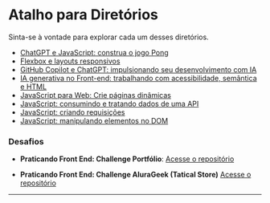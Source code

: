 # Atalho para Diretórios
Sinta-se à vontade para explorar cada um desses diretórios.

- [ChatGPT e JavaScript: construa o jogo Pong](./ChatGPT%20e%20JavaScript:%20construa%20o%20jogo%20Pong/)
- [Flexbox e layouts responsivos](./Flexbox%20e%20layouts%20responsivos/)
- [GitHub Copilot e ChatGPT: impulsionando seu desenvolvimento com IA](./GitHub%20Copilot%20e%20ChatGPT:%20impulsionando%20seu%20desenvolvimento%20com%20IA/)
- [IA generativa no Front-end: trabalhando com acessibilidade, semântica e HTML](./IA%20generativa%20no%20Front-end:%20trabalhando%20com%20acessibilidade,%20semântica%20e%20HTML/)
- [JavaScript para Web: Crie páginas dinâmicas](./JavaScript%20para%20Web:%20Crie%20páginas%20dinâmicas/)
- [JavaScript: consumindo e tratando dados de uma API](./JavaScript:%20consumindo%20e%20tratando%20dados%20de%20uma%20API/)
- [JavaScript: criando requisições](./JavaScript:%20criando%20requisições/)
- [JavaScript: manipulando elementos no DOM](./JavaScript:%20manipulando%20elementos%20no%20DOM/)

### Desafios

- **Praticando Front End: Challenge Portfólio**: <a href="https://github.com/SergioSinhoca/personal-portfolio"
title="View repository">Acesse o repositório</a> 

- **Praticando Front End: Challenge AluraGeek (Tatical Store)** <a href="https://github.com/SergioSinhoca/tatical-store" title="View repository">Acesse o repositório</a> 

---






